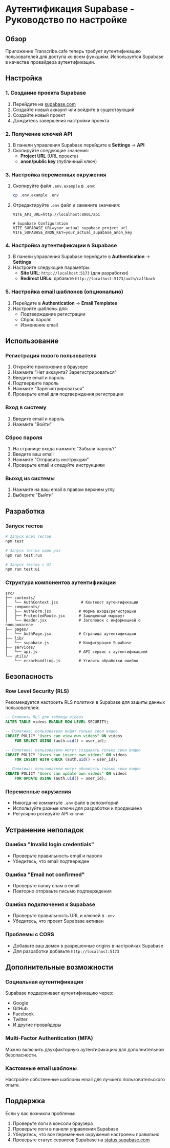 # Аутентификация Supabase - Руководство по настройке

## Обзор

Приложение Transcribe.cafe теперь требует аутентификацию пользователей для доступа ко всем функциям. Используется Supabase в качестве провайдера аутентификации.

## Настройка

### 1. Создание проекта Supabase

1. Перейдите на [supabase.com](https://supabase.com)
2. Создайте новый аккаунт или войдите в существующий
3. Создайте новый проект
4. Дождитесь завершения настройки проекта

### 2. Получение ключей API

1. В панели управления Supabase перейдите в **Settings** → **API**
2. Скопируйте следующие значения:
   - **Project URL** (URL проекта)
   - **anon/public key** (публичный ключ)

### 3. Настройка переменных окружения

1. Скопируйте файл `.env.example` в `.env`:
   ```bash
   cp .env.example .env
   ```

2. Отредактируйте `.env` файл и замените значения:
   ```env
   VITE_API_URL=http://localhost:8001/api
   
   # Supabase Configuration
   VITE_SUPABASE_URL=your_actual_supabase_project_url
   VITE_SUPABASE_ANON_KEY=your_actual_supabase_anon_key
   ```

### 4. Настройка аутентификации в Supabase

1. В панели управления Supabase перейдите в **Authentication** → **Settings**
2. Настройте следующие параметры:
   - **Site URL**: `http://localhost:5173` (для разработки)
   - **Redirect URLs**: добавьте `http://localhost:5173/auth/callback`

### 5. Настройка email шаблонов (опционально)

1. Перейдите в **Authentication** → **Email Templates**
2. Настройте шаблоны для:
   - Подтверждение регистрации
   - Сброс пароля
   - Изменение email

## Использование

### Регистрация нового пользователя

1. Откройте приложение в браузере
2. Нажмите "Нет аккаунта? Зарегистрироваться"
3. Введите email и пароль
4. Подтвердите пароль
5. Нажмите "Зарегистрироваться"
6. Проверьте email для подтверждения регистрации

### Вход в систему

1. Введите email и пароль
2. Нажмите "Войти"

### Сброс пароля

1. На странице входа нажмите "Забыли пароль?"
2. Введите ваш email
3. Нажмите "Отправить инструкции"
4. Проверьте email и следуйте инструкциям

### Выход из системы

1. Нажмите на ваш email в правом верхнем углу
2. Выберите "Выйти"

## Разработка

### Запуск тестов

```bash
# Запуск всех тестов
npm test

# Запуск тестов один раз
npm run test:run

# Запуск тестов с UI
npm run test:ui
```

### Структура компонентов аутентификации

```
src/
├── contexts/
│   └── AuthContext.jsx          # Контекст аутентификации
├── components/
│   ├── AuthForm.jsx            # Форма входа/регистрации
│   ├── ProtectedRoute.jsx      # Защищенный маршрут
│   └── Header.jsx              # Заголовок с информацией о пользователе
├── pages/
│   └── AuthPage.jsx            # Страница аутентификации
├── lib/
│   └── supabase.js             # Конфигурация Supabase
├── services/
│   └── api.js                  # API сервис с аутентификацией
└── utils/
    └── errorHandling.js        # Утилиты обработки ошибок
```

## Безопасность

### Row Level Security (RLS)

Рекомендуется настроить RLS политики в Supabase для защиты данных пользователей:

```sql
-- Включить RLS для таблицы videos
ALTER TABLE videos ENABLE ROW LEVEL SECURITY;

-- Политика: пользователи видят только свои видео
CREATE POLICY "Users can view own videos" ON videos
    FOR SELECT USING (auth.uid() = user_id);

-- Политика: пользователи могут создавать только свои видео
CREATE POLICY "Users can insert own videos" ON videos
    FOR INSERT WITH CHECK (auth.uid() = user_id);

-- Политика: пользователи могут обновлять только свои видео
CREATE POLICY "Users can update own videos" ON videos
    FOR UPDATE USING (auth.uid() = user_id);
```

### Переменные окружения

- Никогда не коммитьте `.env` файл в репозиторий
- Используйте разные ключи для разработки и продакшена
- Регулярно ротируйте API ключи

## Устранение неполадок

### Ошибка "Invalid login credentials"

- Проверьте правильность email и пароля
- Убедитесь, что email подтвержден

### Ошибка "Email not confirmed"

- Проверьте папку спам в email
- Повторно отправьте письмо подтверждения

### Ошибка подключения к Supabase

- Проверьте правильность URL и ключей в `.env`
- Убедитесь, что проект Supabase активен

### Проблемы с CORS

- Добавьте ваш домен в разрешенные origins в настройках Supabase
- Для разработки добавьте `http://localhost:5173`

## Дополнительные возможности

### Социальная аутентификация

Supabase поддерживает аутентификацию через:
- Google
- GitHub
- Facebook
- Twitter
- И другие провайдеры

### Multi-Factor Authentication (MFA)

Можно включить двухфакторную аутентификацию для дополнительной безопасности.

### Кастомные email шаблоны

Настройте собственные шаблоны email для лучшего пользовательского опыта.

## Поддержка

Если у вас возникли проблемы:

1. Проверьте логи в консоли браузера
2. Проверьте логи в панели управления Supabase
3. Убедитесь, что все переменные окружения настроены правильно
4. Проверьте статус сервисов Supabase на [status.supabase.com](https://status.supabase.com)